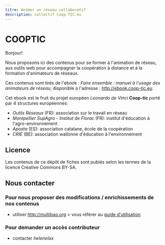 ```yaml
---
titre: Animer un réseau collaboratif
description: collectif Coop-TIC.eu
---
```


# COOPTIC

Bonjour!

Nous proposons ici des contenus pour se former à l'animation de réseau, aux outils web pour accompagner la coopération à distance et à la formation d'animateurs de réseaux.

Ces contenus sont tirés de l'ebook : *Faire ensemble : manuel à l'usage des animateurs de réseau*, disponible à l'adresse : http://ebook.coop-tic.eu.

Cet ebook est le fruit du projet européen *Leonardo de Vinci* **Coop-tic** porté par 4 structures européennes:
* *Outils Réseaux* (FR): association sur le travail en réseau
* *Montpellier SupAgro - Institut de Florac* (FR): institut d'éducation à l'agro-environnement
* *Aposta* (ES): association catalane, école de la coopération
* *CRIE* (BE): association wallonne d'éducation à l'environnement

## Licence

Les contenus de ce dépôt de fiches sont pubiés selon les termes de la licence Creative Commons BY-SA.

## Nous contacter


### Pour nous proposer des modifications / enrichissements de nos contenus 

* utiliser http://multibao.org > vous référer au [guide d'utilisation](http://github.com/multibao/documentation/README.md)

### Pour demander un accès contributeur 

* contacter *helenelax*

